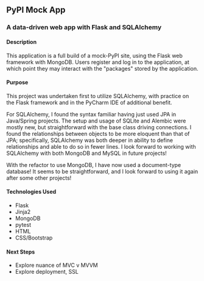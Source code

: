 ## PyPI Mock App

### A data-driven web app with Flask and SQLAlchemy

#### Description

This application is a full build of a mock-PyPI site, using the Flask web framework with MongoDB.  Users register and log in to the application, at which point they may interact with the "packages" stored by the application.

#### Purpose

This project was undertaken first to utilize SQLAlchemy, with practice on the Flask framework and in the PyCharm IDE of additional benefit.

For SQLAlchemy, I found the syntax familiar having just used JPA in Java/Spring projects.  The setup and usage of SQLite and Alembic were mostly new, but straightforward with the base class driving connections.  I found the relationships between objects to be more eloquent than that of JPA; specifically, SQLAlchemy was both deeper in ability to define relationships and able to do so in fewer lines.  I look forward to working with SQLAlchemy with both MongoDB and MySQL in future projects!

With the refactor to use MongoDB, I have now used a document-type database!  It seems to be straightforward, and I look forward to using it again after some other projects!

#### Technologies Used

* Flask
* Jinja2
* MongoDB
* pytest
* HTML
* CSS/Bootstrap

#### Next Steps

* Explore nuance of MVC v MVVM
* Explore deployment, SSL
